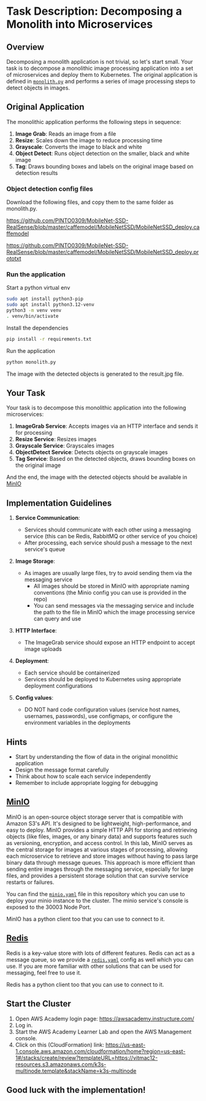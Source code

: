 # Task Description: Decomposing a Monolith into Microservices

## Overview

Decomposing a monolith application is not trivial, so let's start small. Your task is to decompose a monolithic image processing application into a set of microservices and deploy them to Kubernetes. 
The original application is defined in [`monolith.py`](./monolith.py) and performs a series of image processing steps to detect objects in images.

## Original Application

The monolithic application performs the following steps in sequence:
1. **Image Grab**: Reads an image from a file
2. **Resize**: Scales down the image to reduce processing time
3. **Grayscale**: Converts the image to black and white
4. **Object Detect**: Runs object detection on the smaller, black and white image
5. **Tag**: Draws bounding boxes and labels on the original image based on detection results

### Object detection config files
Download the following files, and copy them to the same folder as monolith.py.

https://github.com/PINTO0309/MobileNet-SSD-RealSense/blob/master/caffemodel/MobileNetSSD/MobileNetSSD_deploy.caffemodel

https://github.com/PINTO0309/MobileNet-SSD-RealSense/blob/master/caffemodel/MobileNetSSD/MobileNetSSD_deploy.prototxt

### Run the application
Start a python virtual env
```sh
sudo apt install python3-pip
sudo apt install python3.12-venv
python3 -m venv venv
. venv/bin/activate
```

Install the dependencies
```sh
pip install -r requirements.txt
```

Run the application
```sh
python monolith.py
```

The image with the detected objects is generated to the result.jpg file.

## Your Task

Your task is to decompose this monolithic application into the following microservices:

1. **ImageGrab Service**: Accepts images via an HTTP interface and sends it for processing
2. **Resize Service**: Resizes images
3. **Grayscale Service**: Grayscales images
4. **ObjectDetect Service**: Detects objects on grayscale images
5. **Tag Service**: Based on the detected objects, draws bounding boxes on the original image

And the end, the image with the detected objects should be available in [MinIO](https://min.io/)

## Implementation Guidelines

1. **Service Communication**:
    - Services should communicate with each other using a messaging service (this can be Redis, RabbitMQ or other service of you choice)
    - After processing, each service should push a message to the next service's queue

2. **Image Storage**:
   - As images are usually large files, try to avoid sending them via the messaging service
     - All images should be stored in MinIO with appropriate naming conventions (the Minio config you can use is provided in the repo)
     - You can send messages via the messaging service and include the path to the file in MinIO which the image processing service can query and use

3. **HTTP Interface**:
   - The ImageGrab service should expose an HTTP endpoint to accept image uploads

4. **Deployment**:
   - Each service should be containerized
   - Services should be deployed to Kubernetes using appropriate deployment configurations

5. **Config values**:
   - DO NOT hard code configuration values (service host names, usernames, passwords), use configmaps, or configure the environment variables in the deployments

## Hints

- Start by understanding the flow of data in the original monolithic application
- Design the message format carefully
- Think about how to scale each service independently
- Remember to include appropriate logging for debugging

## [MinIO](https://min.io/)
MinIO is an open-source object storage server that is compatible with Amazon S3's API. 
It's designed to be lightweight, high-performance, and easy to deploy. 
MinIO provides a simple HTTP API for storing and retrieving objects (like files, images, or any binary data) and supports features such as versioning, encryption, and access control. 
In this lab, MinIO serves as the central storage for images at various stages of processing, allowing each microservice to retrieve and store images without having to pass large binary data through message queues. 
This approach is more efficient than sending entire images through the messaging service, especially for large files, and provides a persistent storage solution that can survive service restarts or failures.

You can find the [`minio.yaml`](./minio.yaml) file in this repository which you can use to deploy your minio instance to the cluster.
The minio service's console is exposed to the 30003 Node Port.

MinIO has a python client too that you can use to connect to it.

## [Redis](https://redis.io/)
Redis is a key-value store with lots of different features.
Redis can act as a message queue, so we provide a [`redis.yaml`](./redis.yaml) config as well which you can use. If you are more familiar with other solutions that can be used for messaging, feel free to use it.

Redis has a python client too that you can use to connect to it.

## Start the Cluster

1. Open AWS Academy login page: https://awsacademy.instructure.com/
2. Log in.
3. Start the AWS Academy Learner Lab and open the AWS Management console.
4. Click on this (CloudFormation) link: https://us-east-1.console.aws.amazon.com/cloudformation/home?region=us-east-1#/stacks/create/review?templateURL=https://vitmac12-resources.s3.amazonaws.com/k3s-multinode.template&stackName=k3s-multinode


## Good luck with the implementation!